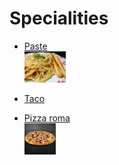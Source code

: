 # Specialities

* [Paste](specialities/paste.md)   
  <img src = "images/carbonara.jpg" height = 50px >

* [Taco](specialities/speciality-taco.md)

* [Pizza roma](specialities/specialty_pizza_roma.md)   
   <img src = "images/pizza.jpg" height="50px">
